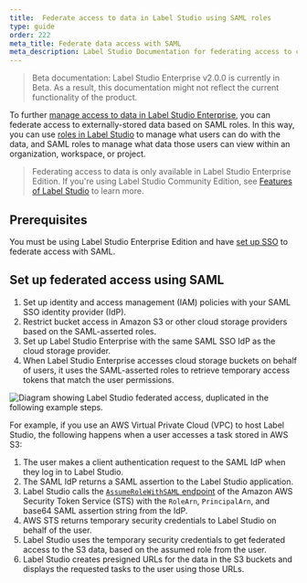 ```yaml
---
title:  Federate access to data in Label Studio using SAML roles
type: guide
order: 222
meta_title: Federate data access with SAML
meta_description: Label Studio Documentation for federating access to cloud storage using SAML roles to secure your machine learning and data science projects. 
---
```


> Beta documentation: Label Studio Enterprise v2.0.0 is currently in Beta. As a result, this documentation might not reflect the current functionality of the product.

To further [manage access to data in Label Studio Enterprise](security.html), you can federate access to externally-stored data based on SAML roles. In this way, you can use [roles in Label Studio](manage_users.html) to manage what users can do with the data, and SAML roles to manage what data those users can view within an organization, workspace, or project.

> Federating access to data is only available in Label Studio Enterprise Edition. If you're using Label Studio Community Edition, see [Features of Label Studio](label_studio_compare.html) to learn more.

## Prerequisites

You must be using Label Studio Enterprise Edition and have [set up SSO](auth_setup.html) to federate access with SAML.

## Set up federated access using SAML

1. Set up identity and access management (IAM) policies with your SAML SSO identity provider (IdP).
2. Restrict bucket access in Amazon S3 or other cloud storage providers based on the SAML-asserted roles.
3. Set up Label Studio Enterprise with the same SAML SSO IdP as the cloud storage provider.
4. When Label Studio Enterprise accesses cloud storage buckets on behalf of users, it uses the SAML-asserted roles to retrieve temporary access tokens that match the user permissions.

<img src="/images/LSE/LSE-federated-access-diagram.png" alt="Diagram showing Label Studio federated access, duplicated in the following example steps."/>

For example, if you use an AWS Virtual Private Cloud (VPC) to host Label Studio, the following happens when a user accesses a task stored in AWS S3:
1. The user makes a client authentication request to the SAML IdP when they log in to Label Studio.
2. The SAML IdP returns a SAML assertion to the Label Studio application.
3. Label Studio calls the [`AssumeRoleWithSAML` endpoint](https://docs.aws.amazon.com/STS/latest/APIReference/API_AssumeRoleWithSAML.html) of the Amazon AWS Security Token Service (STS) with the `RoleArn`, `PrincipalArn`, and base64 SAML assertion string from the IdP.
4. AWS STS returns temporary security credentials to Label Studio on behalf of the user. 
5. Label Studio uses the temporary security credentials to get federated access to the S3 data, based on the assumed role from the user. 
6. Label Studio creates presigned URLs for the data in the S3 buckets and displays the requested tasks to the user using those URLs. 
